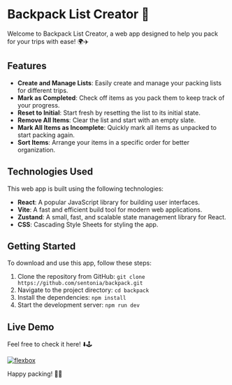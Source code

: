 # Backpack List Creator 🎒

Welcome to Backpack List Creator, a web app designed to help you pack for your trips with ease! 🌍✈️

## Features

- **Create and Manage Lists**: Easily create and manage your packing lists for different trips.
- **Mark as Completed**: Check off items as you pack them to keep track of your progress.
- **Reset to Initial**: Start fresh by resetting the list to its initial state.
- **Remove All Items**: Clear the list and start with an empty slate.
- **Mark All Items as Incomplete**: Quickly mark all items as unpacked to start packing again.
- **Sort Items**: Arrange your items in a specific order for better organization.

## Technologies Used

This web app is built using the following technologies:

- **React**: A popular JavaScript library for building user interfaces.
- **Vite**: A fast and efficient build tool for modern web applications.
- **Zustand**: A small, fast, and scalable state management library for React.
- **CSS**: Cascading Style Sheets for styling the app.

## Getting Started

To download and use this app, follow these steps:

1. Clone the repository from GitHub: `git clone https://github.com/sentonia/backpack.git`
2. Navigate to the project directory: `cd backpack`
3. Install the dependencies: `npm install`
4. Start the development server: `npm run dev`

## Live Demo

Feel free to check it here! ⬇️🕹️

[![flexbox](https://img.shields.io/badge/pack_the_backpack-DC5F00?style=for-the-badge&logo=javascript&logoColor=white)](https://pack-the-backpack.vercel.app/)

Happy packing! 🎉🧳

